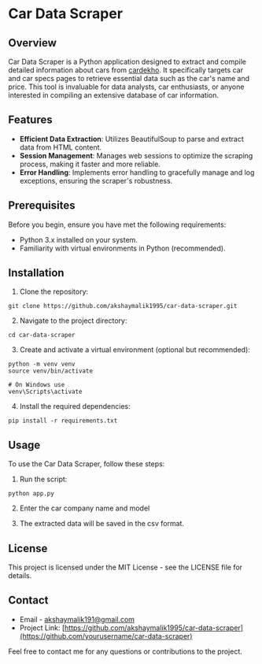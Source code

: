 # Car Data Scraper

## Overview

Car Data Scraper is a Python application designed to extract and compile detailed information about cars from [cardekho](https://cardekho.com). It specifically targets car and car specs pages to retrieve essential data such as the car's name and price. This tool is invaluable for data analysts, car enthusiasts, or anyone interested in compiling an extensive database of car information.

## Features

- **Efficient Data Extraction**: Utilizes BeautifulSoup to parse and extract data from HTML content.
- **Session Management**: Manages web sessions to optimize the scraping process, making it faster and more reliable.
- **Error Handling**: Implements error handling to gracefully manage and log exceptions, ensuring the scraper's robustness.

## Prerequisites

Before you begin, ensure you have met the following requirements:

- Python 3.x installed on your system.
- Familiarity with virtual environments in Python (recommended).

## Installation

1. Clone the repository:

```
git clone https://github.com/akshaymalik1995/car-data-scraper.git
```

2. Navigate to the project directory:

```
cd car-data-scraper
```

3. Create and activate a virtual environment (optional but recommended):

```
python -m venv venv
source venv/bin/activate

# On Windows use
venv\Scripts\activate
```

4. Install the required dependencies:

```
pip install -r requirements.txt
```

## Usage

To use the Car Data Scraper, follow these steps:

1. Run the script:

```
python app.py
```

2. Enter the car company name and model

3. The extracted data will be saved in the csv format.

## License

This project is licensed under the MIT License - see the LICENSE file for details.

## Contact

- Email - akshaymalik191@gmail.com
- Project Link: [https://github.com/akshaymalik1995/car-data-scraper](https://github.com/yourusername/car-data-scraper)

Feel free to contact me for any questions or contributions to the project.
